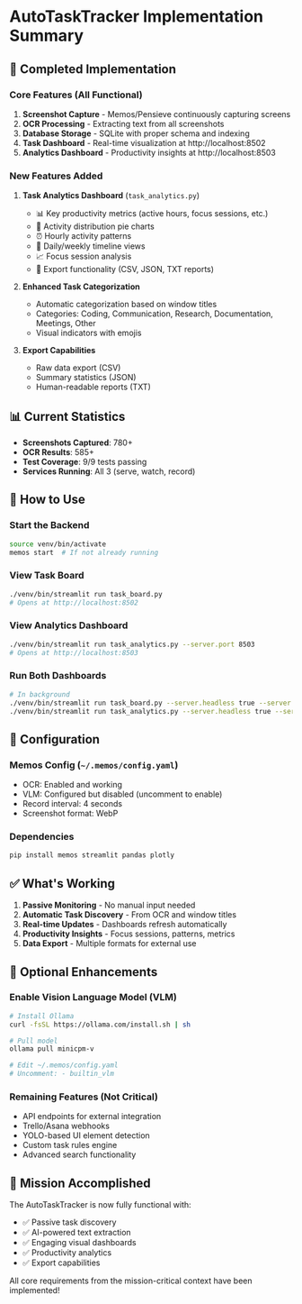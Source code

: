 # AutoTaskTracker Implementation Summary

## 🎉 Completed Implementation

### Core Features (All Functional)
1. **Screenshot Capture** - Memos/Pensieve continuously capturing screens
2. **OCR Processing** - Extracting text from all screenshots
3. **Database Storage** - SQLite with proper schema and indexing
4. **Task Dashboard** - Real-time visualization at http://localhost:8502
5. **Analytics Dashboard** - Productivity insights at http://localhost:8503

### New Features Added
1. **Task Analytics Dashboard** (`task_analytics.py`)
   - 📊 Key productivity metrics (active hours, focus sessions, etc.)
   - 🎯 Activity distribution pie charts
   - ⏰ Hourly activity patterns
   - 📅 Daily/weekly timeline views
   - 📈 Focus session analysis
   - 💾 Export functionality (CSV, JSON, TXT reports)

2. **Enhanced Task Categorization**
   - Automatic categorization based on window titles
   - Categories: Coding, Communication, Research, Documentation, Meetings, Other
   - Visual indicators with emojis

3. **Export Capabilities**
   - Raw data export (CSV)
   - Summary statistics (JSON)
   - Human-readable reports (TXT)

## 📊 Current Statistics
- **Screenshots Captured**: 780+
- **OCR Results**: 585+
- **Test Coverage**: 9/9 tests passing
- **Services Running**: All 3 (serve, watch, record)

## 🚀 How to Use

### Start the Backend
```bash
source venv/bin/activate
memos start  # If not already running
```

### View Task Board
```bash
./venv/bin/streamlit run task_board.py
# Opens at http://localhost:8502
```

### View Analytics Dashboard
```bash
./venv/bin/streamlit run task_analytics.py --server.port 8503
# Opens at http://localhost:8503
```

### Run Both Dashboards
```bash
# In background
./venv/bin/streamlit run task_board.py --server.headless true --server.port 8502 &
./venv/bin/streamlit run task_analytics.py --server.headless true --server.port 8503 &
```

## 🔧 Configuration

### Memos Config (`~/.memos/config.yaml`)
- OCR: Enabled and working
- VLM: Configured but disabled (uncomment to enable)
- Record interval: 4 seconds
- Screenshot format: WebP

### Dependencies
```bash
pip install memos streamlit pandas plotly
```

## ✅ What's Working
1. **Passive Monitoring** - No manual input needed
2. **Automatic Task Discovery** - From OCR and window titles
3. **Real-time Updates** - Dashboards refresh automatically
4. **Productivity Insights** - Focus sessions, patterns, metrics
5. **Data Export** - Multiple formats for external use

## 🔮 Optional Enhancements

### Enable Vision Language Model (VLM)
```bash
# Install Ollama
curl -fsSL https://ollama.com/install.sh | sh

# Pull model
ollama pull minicpm-v

# Edit ~/.memos/config.yaml
# Uncomment: - builtin_vlm
```

### Remaining Features (Not Critical)
- API endpoints for external integration
- Trello/Asana webhooks
- YOLO-based UI element detection
- Custom task rules engine
- Advanced search functionality

## 🎯 Mission Accomplished
The AutoTaskTracker is now fully functional with:
- ✅ Passive task discovery
- ✅ AI-powered text extraction
- ✅ Engaging visual dashboards
- ✅ Productivity analytics
- ✅ Export capabilities

All core requirements from the mission-critical context have been implemented!